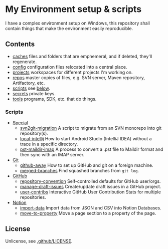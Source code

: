 # My Environment setup & scripts
I have a complex environment setup on Windows, this repository shall contain things that make the environment easily reproducible.

## Contents
 * [caches](caches) files and folders that are emphemeral, and if deleted, they'll regenerate.
 * [config](config) configuration files relocated into a central place.
 * [projects](projects) workspaces for different projects I'm working on.
 * [repos](repos) master copies of files, e.g. SVN server, Maven repository, Artifactory, etc.
 * [scripts](scripts) see [below](#scripts).
 * [secrets](secrets) private keys.
 * [tools](tools) programs, SDK, etc. that do things.

### Scripts
 * [Special](scripts/special)
   * [svn2git-migration](scripts/special/svn2git-migration) A script to migrate from an SVN monorepo into git repository(s).
   * [local-intellij](scripts/special/local-intellij) How to start Android Studio (IntelliJ IDEA) without a trace in a specific directory.
   * [pst-maildir-imap](scripts/special/pst-maildir-imap) A process to convert a .pst file to Maildir format and then sync with an IMAP server.
 * [Git](scripts/git)
   * [github-away](scripts/git/github-away) How to set up GitHub and git on a foreign machine.
   * [merged-branches](scripts/git/merged-branches) Find squashed branches from `git log`.
 * [GitHub](scripts/github)
   * [repository-convention](scripts/github/repository-convention) Self-controlled defaults for GitHub user/orgs.
   * [manage-draft-issues](scripts/github/project-manage-draft-issues) Create/update draft issues in a GitHub project.
   * [user-contribs](scripts/github/user-contribs) Interactive GitHub User Contribution Stats for multiple repositories.
 * [Notion](scripts/notion)
   * [import-data](scripts/notion/import-data) Import data from JSON and CSV into Notion Databases.
   * [move-to-property](scripts/notion/page-section-move-to-property) Move a page section to a property of the page.

## License
Unlicense, see [.github/LICENSE](.github/LICENSE).
